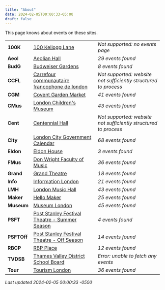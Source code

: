 ```yaml
---
title: "About"
date: 2024-02-05T00:00:33-05:00
draft: false
---
```


This page knows about events on these sites.

|   |       | |
|:--------------|:------|:--|
| **100K** | [100 Kellogg Lane]() | *Not supported: no events page*
| **Aeol** | [Aeolian Hall](https://aeolianhall.ca/events/) | *29 events found*
| **BudG** | [Budweiser Gardens](https://www.budweisergardens.com/events) | *8 events found*
| **CCFL** | [Carrefour communautaire francophone de london]() | *Not supported: website not sufficiently structured to process*
| **CGM** | [Covent Garden Market](https://coventmarket.com/events/) | *41 events found*
| **CMus** | [London Children's Museum](https://www.londonchildrensmuseum.ca/events) | *43 events found*
| **Cent** | [Centennial Hall]() | *Not supported: website not sufficiently structured to process*
| **City** | [London City Government Calendar](https://london.ca/government/calendar) | *68 events found*
| **Eldon** | [Eldon House](https://eldonhouse.ca/events/) | *3 events found*
| **FMus** | [Don Wright Faculty of Music](http://www.events.westernu.ca/events/music/) | *36 events found*
| **Grand** | [Grand Theatre](https://www.grandtheatre.com/events) | *18 events found*
| **Info** | [Information London](https://www.informationlondon.ca/Event/List) | *21 events found*
| **LMH** | [London Music Hall](http://londonmusichall.com/upcoming-events/) | *43 events found*
| **Maker** | [Hello Maker](https://www.hellomaker.ca/events) | *25 events found*
| **Museum** | [Museum London](https://museumlondon.ca/programs-events) | *45 events found*
| **PSFT** | [Post Stanley Festival Theatre - Summer Season](https://psft.ca/schedule/summer-season/) | *4 events found*
| **PSFTOff** | [Post Stanley Festival Theatre - Off Season](https://psft.ca/schedule/off-season-events/) | *14 events found*
| **RBCP** | [RBP Place](https://www.rbcplacelondon.com/events) | *12 events found*
| **TVDSB** | [Thames Valley District School Board](https://calendar.tvdsb.ca/) | *Error: unable to fetch any events*
| **Tour** | [Tourism London](https://www.londontourism.ca/events/all-events) | *36 events found*

_Last updated 2024-02-05 00:00:33 -0500_
